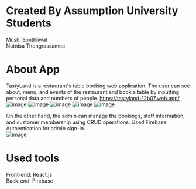# Created By Assumption University Students
Mushi Sonthliwal\
Nutnisa Thongrassamee

# About App
TastyLand is a restaurant's table booking web application. The user can see about, menu, and events of the restaurant and book a table by inputting personal data and numbers of people. https://tastyland-12b07.web.app/ 
![image](https://user-images.githubusercontent.com/74524497/113897031-b33f0c00-97f4-11eb-9e67-95ee98317b26.png)
![image](https://user-images.githubusercontent.com/74524497/153766113-faad81f2-4881-429c-bebc-613c7cd8d991.png)
![image](https://user-images.githubusercontent.com/74524497/153766136-c4473159-a1cc-401a-ad2f-62982dfee72f.png)
![image](https://user-images.githubusercontent.com/74524497/153766154-837aafc2-f51c-43cf-9923-1a3130bf291f.png)
![image](https://user-images.githubusercontent.com/74524497/153766172-70d460b9-29f7-4940-8486-fb4273f5384e.png)

On the other hand, the admin can manage the bookings, staff information, and customer membership using CRUD operations. Used Firebase Authentication for admin sign-in.  
![image](https://user-images.githubusercontent.com/74524497/153805559-0cd94559-b389-45ca-bcd1-f4b7ba7fe090.png)

# Used tools
Front-end: React.js\
Back-end: Firebase

